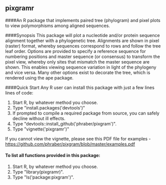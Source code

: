 ## pixgramr
####An R package that implements paired tree (phylogram) and pixel plots to view polymorphisms among aligned sequences.

####Synopsis
This package will plot a nucleotide and/or protein sequence alignment together with a phylogenetic tree.  Alignments are shown in pixel (raster) format, whereby sequences correspond to rows and follow the tree leaf order.  Options are provided to specify a reference sequence for numbering positions and master sequence (or consensus) to transform the pixel view, whereby only sites that mismatch the master sequence are shown.  This enables viewing sequence variation in light of the phylogeny and vice versa.  Many other options exist to decorate the tree, which is rendered using the ape package.

####Quick Start
Any R user can install this package with just a few lines lines of code:
1. Start R, by whatever method you choose.
1. Type "install.packages('devtools')"
1. If prompted to compile a required package from source, you can safely decline without ill effects.
1. Type "devtools::install_github('phraber/pixgram')".
1. Type "vignette('pixgramr')"

If you cannot view the vignette, please see this PDF file for examples - https://github.com/phraber/pixgram/blob/master/examples.pdf

#### To list all functions provided in this package:
1. Start R, by whatever method you choose.
1. Type "library(pixgramr)".
1. Type "ls('package:pixgram')".
